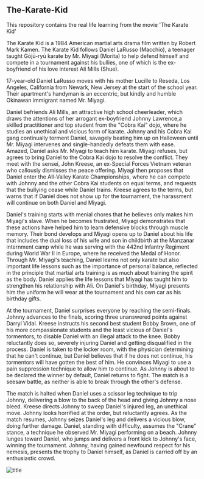 ## The-Karate-Kid
This repository contains the real life learning from the movie 'The Karate Kid'

The Karate Kid is a 1984 American martial arts drama film written by Robert Mark Kamen.
The Karate Kid follows Daniel LaRusso (Macchio), a teenager taught Gōjū-ryū karate by Mr. Miyagi (Morita) to help defend himself
and compete in a tournament against his bullies, one of which is the ex-boyfriend of his love interest Ali Mills (Shue).

17-year-old Daniel LaRusso moves with his mother Lucille to Reseda, Los Angeles, California from Newark, New Jersey at 
the start of the school year. Their apartment's handyman is an eccentric, but kindly and humble Okinawan immigrant named Mr. Miyagi.

Daniel befriends Ali Mills, an attractive high school cheerleader, which draws the attentions of her arrogant ex-boyfriend
Johnny Lawrence,a skilled practitioner and top student from the "Cobra Kai" dojo, where he studies an unethical and vicious 
form of karate. Johnny and his Cobra Kai gang continually torment Daniel, savagely beating him up on Halloween until Mr. Miyagi
intervenes and single-handedly defeats them with ease. Amazed, Daniel asks Mr. Miyagi to teach him karate. Miyagi refuses, but 
agrees to bring Daniel to the Cobra Kai dojo to resolve the conflict. They meet with the sensei, John Kreese, an ex-Special 
Forces Vietnam veteran who callously dismisses the peace offering. Miyagi then proposes that Daniel enter the All-Valley Karate 
Championships, where he can compete with Johnny and the other Cobra Kai students on equal terms, and requests that the bullying
cease while Daniel trains. Kreese agrees to the terms, but warns that if Daniel does not show up for the tournament, 
the harassment will continue on both Daniel and Miyagi.

Daniel's training starts with menial chores that he believes only makes him Miyagi's slave. When he becomes frustrated, Miyagi 
demonstrates that these actions have helped him to learn defensive blocks through muscle memory. Their bond develops and Miyagi 
opens up to Daniel about his life that includes the dual loss of his wife and son in childbirth at the Manzanar internment camp 
while he was serving with the 442nd Infantry Regiment during World War II in Europe, where he received the Medal of Honor. 
Through Mr. Miyagi's teaching, Daniel learns not only karate but also important life lessons such as the importance of personal
balance, reflected in the principle that martial arts training is as much about training the spirit as the body. Daniel applies 
the life lessons that Miyagi has taught him to strengthen his relationship with Ali. On Daniel's birthday, Miyagi presents him 
the uniform he will wear at the tournament and his own car as his birthday gifts.

At the tournament, Daniel surprises everyone by reaching the semi-finals. Johnny advances to the finals, scoring three unanswered 
points against Darryl Vidal. Kreese instructs his second best student Bobby Brown, one of his more compassionate students and the
least vicious of Daniel's tormentors, to disable Daniel with an illegal attack to the knee. Bobby reluctantly does so, severely 
injuring Daniel and getting disqualified in the process. Daniel is taken to the locker room, with the physician determining that
he can't continue, but Daniel believes that if he does not continue, his tormentors will have gotten the best of him. He convinces
Miyagi to use a pain suppression technique to allow him to continue. As Johnny is about to be declared the winner by default, Daniel
returns to fight. The match is a seesaw battle, as neither is able to break through the other's defense.

The match is halted when Daniel uses a scissor leg technique to trip Johnny, delivering a blow to the back of the head and giving
Johnny a nose bleed. Kreese directs Johnny to sweep Daniel's injured leg, an unethical move. Johnny looks horrified at the order, 
but reluctantly agrees. As the match resumes, Johnny seizes Daniel's leg and delivers a vicious blow, doing further damage. 
Daniel, standing with difficulty, assumes the "Crane" stance, a technique he observed Mr. Miyagi performing on a beach. Johnny 
lunges toward Daniel, who jumps and delivers a front kick to Johnny's face, winning the tournament. Johnny, having gained newfound
respect for his nemesis, presents the trophy to Daniel himself, as Daniel is carried off by an enthusiastic crowd.

![title](https://en.wikipedia.org/wiki/File:Karate_kid.jpg)
